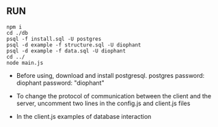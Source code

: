 ## RUN 

```
npm i
cd ./db
psql -f install.sql -U postgres
psql -d example -f structure.sql -U diophant
psql -d example -f data.sql -U diophant
cd ../
node main.js
```

- Before using, download and install postgresql.
postgres password: <your-password>
diophant password: "diophant"

- To change the protocol of communication between the client and the server, 
uncomment two lines in the config.js and client.js files

- In the client.js examples of database interaction
